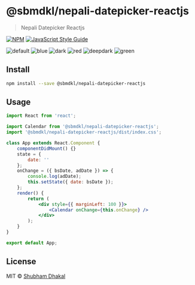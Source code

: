 # @sbmdkl/nepali-datepicker-reactjs

> Nepali Datepicker Reactjs

[![NPM](https://img.shields.io/npm/v/@sbmdkl/nepali-datepicker-reactjs.svg)](https://www.npmjs.com/package/@sbmdkl/nepali-datepicker-reactjs) [![JavaScript Style Guide](https://img.shields.io/badge/code_style-standard-brightgreen.svg)](https://standardjs.com)


![default](https://raw.githubusercontent.com/sbmdkl/nepali-datepicker-reactjs/main/blob/images/12e57f6d-a2ee-4352-8b73-85971acdf06d.png)
![blue](https://raw.githubusercontent.com/sbmdkl/nepali-datepicker-reactjs/main/blob/images/bc421c42-711a-438e-878c-53cffcb0db77.png)
![dark](https://raw.githubusercontent.com/sbmdkl/nepali-datepicker-reactjs/main/blob/images/97c76561-56b3-4ce3-85fb-2ad7b8d2427b.png)
![red](https://raw.githubusercontent.com/sbmdkl/nepali-datepicker-reactjs/main/blob/images/27a40071-390f-4908-8c58-7dd912840a99.png)
![deepdark](https://raw.githubusercontent.com/sbmdkl/nepali-datepicker-reactjs/main/blob/images/ed397da4-a4eb-4269-8d6a-b03714c25bc2.png)
![green](https://raw.githubusercontent.com/sbmdkl/nepali-datepicker-reactjs/main/blob/images/8ff06f5e-cd55-40e0-8d8a-fa9a9e3a06e6.png)

## Install

```bash
npm install --save @sbmdkl/nepali-datepicker-reactjs
```

## Usage

```jsx
import React from 'react';

import Calendar from '@sbmdkl/nepali-datepicker-reactjs';
import '@sbmdkl/nepali-datepicker-reactjs/dist/index.css';

class App extends React.Component {
	componentDidMount() {}
	state = {
		date: ''
	};
	onChange = ({ bsDate, adDate }) => {
		console.log(adDate);
		this.setState({ date: bsDate });
	};
	render() {
		return (
			<div style={{ marginLeft: 100 }}>
				<Calendar onChange={this.onChange} />
			</div>
		);
	}
}

export default App;

```

## License

MIT © [Shubham Dhakal](https://github.com/sbmdkl)
